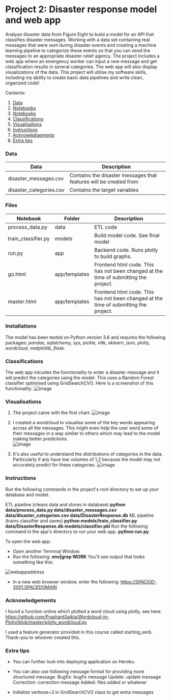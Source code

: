 # Project 2: Disaster response model and web app

Analyse disaster data from Figure Eight to build a model for an API that classifies disaster messages. Working with a data set containing real messages that were sent during disaster events and creating a machine learning pipeline to categorize these events so that you can send the messages to an appropriate disaster relief agency. The project includes a web app where an emergency worker can input a new message and get classification results in several categories. The web app will also display visualizations of the data.
This project will utilise my software skills, including my ability to create basic data pipelines and write clean, organized code!

Contents:
1. [ Data ](#p1)
2. [ Notebooks ](#p2)
3. [ Notebooks ](#p3)
4. [ Classifications ](#p4)
5. [ Visualisations ](#p5)
6. [ Instructions ](#p6)
7. [ Acknowledgements ](#p7)
8. [ Extra tips ](#p8)

<a name="p1"></a>
### Data 

| Data        | Description           | 
| ------------- |-------------|
| disaster_messages.csv     |Contains the disaster messages that features will be created from| 
| disaster_categories.csv     |Contains the target variables| 

<a name="p2"></a>
### Files


| Notebook        | Folder           |Description           |
| ------------- |-------------| -------------|
| process_data.py  | data | ETL code| 
| train_classifier.py  | models|Build model code. See final model| 
| run.py |app | Backend code. Runs plotly to build graphs.| 
| go.html  |app/templates | Frontend html code. This has not been changed at the time of submitting the project.| 
| master.html    |app/templates  | Frontend html code. This has not been changed at the time of submitting the project.| 

<a name="p3"></a>
### Installations

The model has been tested on Python version 3.6 and requires the following packages:
*pandas, sqlalchemy, sys, pickle, nltk, sklearn, json, plotly, wordcloud, matplotlib, flask.*

<a name="p4"></a>
### Classifications
The web app inlcudes the functionality to enter a disaster message and it will predict the categories using the model. This uses a Random Forest classifier optimised using GridSearchCV(). Here is a screenshot of this functionality:
![image](https://user-images.githubusercontent.com/99752996/161022077-9bfd0909-3834-43e0-879e-dbd8de3ba3b7.png)

<a name="p5"></a>
### Visualisations

1. The project came with the first chart:
![image](https://user-images.githubusercontent.com/99752996/161022197-fd0488dd-9928-491d-ae7a-e5d7c902cac8.png)

2. I created a wordcloud to visualise some of the key words appearing across all the messages. This might even help the user word some of their messages in a way similar to others which may lead to the model making better predictions. <br>
![image](https://user-images.githubusercontent.com/99752996/161022286-a84558a0-1b82-481e-9bc5-b92827f9c8ca.png)

3. It's also useful to understand the distributions of categories in the data. Particularly if any have low volumes of 1,2 because the model may not accurately predict for these categories.
![image](https://user-images.githubusercontent.com/99752996/161022377-282f82b9-d9d0-4f22-b72b-a898be3780d7.png)

<a name="p6"></a>
### Instructions
Run the following commands in the project's root directory to set up your database and model.

ETL pipeline (cleans data and stores in database)
**python data/process_data.py data/disaster_messages.csv data/disaster_categories.csv data/DisasterResponse.db**
ML pipeline (trains classifier and saves) 
**python models/train_classifier.py data/DisasterResponse.db models/classifier.pkl**
Run the following command in the app's directory to run your web app. 
**python run.py**

To open the web app.
* Open another Terminal Window.
* Run the following: 
  **env|grep WORK**
  You'll see output that looks something like this:
<img src="https://user-images.githubusercontent.com/99752996/159735625-c2ff8aac-27d9-49a4-84a2-1c9dbc59d6d0.png" alt="webappaddress"/>

* In a new web browser window, enter the following: https://SPACEID-3001.SPACEDOMAIN

<a name="p7"></a>
### Acknowledgements

I found a function online which plotted a word cloud using plotly, see here: <br>
https://github.com/PrashantSaikia/Wordcloud-in-Plotly/blob/master/plotly_wordcloud.py

I used a feature generator provided in this course called starting_verb. Thank-you to whoever created this.


<a name="p8"></a>
### Extra tips

* You can further look into deploying application on Heroku.

* You can also use following message format for providing more structured message.
 Bugfix: bugfix message
 Update: update message
 Correction: correction message
 Added: files added or whatever
 
 * Initialize verbose=3 in GridSearchCV() class to get extra messages
